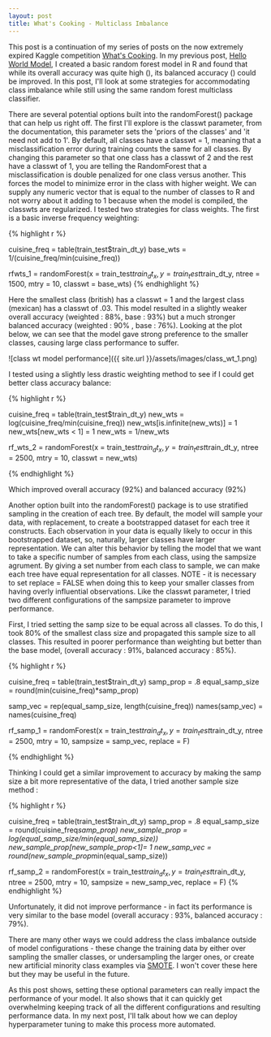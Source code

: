 ```yaml
---
layout: post
title: What's Cooking - Multiclass Imbalance
---
```


This post is a continuation of my series of posts on the now extremely expired 
Kaggle competition [What's Cooking](https://www.kaggle.com/c/whats-cooking-kernels-only/data).  In 
my previous post, 
[Hello World Model](https://tbwhite2.github.io/Hello_World_Model/), I created a basic random forest
model in R and found that while its overall accuracy was quite high (), its balanced accuracy () 
could be improved.  In this post, I'll look at some strategies for accommodating class imbalance while
still using the same random forest multiclass classifier.

There are several potential options built into the randomForest() package that can help us right off.
The first I'll explore is the classwt parameter, from the documentation, this parameter sets the 
'priors of the classes' and 'it need not add to 1'.  By default, all classes have a classwt = 1, meaning
that a misclassification error during training counts the same for all classes.  By changing this 
parameter so that one class has a classwt of 2 and the rest have a classwt of 1, you are telling the
RandomForest that a misclassification is double penalized for one class versus another.  This forces
the model to minimize error in the class with higher weight.  We can supply any numeric vector that 
is equal to the number of classes to R and not worry about it adding to 1 because when the model is
compiled, the classwts are regularized.  I tested two strategies for class weights.  The first is 
a basic inverse frequency weighting:

{% highlight r %}

cuisine_freq = table(train_test$train_dt_y)
base_wts = 1/(cuisine_freq/min(cuisine_freq))

rfwts_1 = randomForest(x = train_test$train_dt_x,
                       y = train_test$train_dt_y,
                       ntree = 1500,
                       mtry = 10,
                       classwt = base_wts)
{% endhighlight %}

Here the smallest class (british) has a classwt = 1 and the largest class (mexican) has a classwt of 
.03.  This model resulted in a slightly weaker overall accuracy (weighted : 88%, base : 93%) but a
much stronger balanced accuracy (weighted : 90% , base : 76%).  Looking at the plot below, we can see
that the model gave strong preference to the smaller classes, causing large class performance to 
suffer.

![class wt model performance]({{ site.url }}/assets/images/class_wt_1.png)

I tested using a slightly less drastic weighting method to see if I could get better class accuracy 
balance:

{% highlight r %}

cuisine_freq = table(train_test$train_dt_y)
new_wts = log(cuisine_freq/min(cuisine_freq))
new_wts[is.infinite(new_wts)] = 1
new_wts[new_wts < 1] = 1
new_wts = 1/new_wts

rf_wts_2 = randomForest(x = train_test$train_dt_x,
                  y = train_test$train_dt_y,
                  ntree = 2500,
                  mtry = 10, 
                  classwt = new_wts)
                  
{% endhighlight %}

Which improved overall accuracy (92%) and balanced accuracy (92%)


Another option built into the randomForest() package is to use stratified sampling in the creation of
each tree.  By default, the model will sample your data, with replacement, to create a bootstrapped
dataset for each tree it constructs.  Each observation in your data is equally likely to occur in this
bootstrapped dataset, so, naturally, larger classes have larger representation.  We can alter this behavior 
by telling the model that we want to take a specific number of samples from each class, using the sampsize
agrument.  By giving a set number from each class to sample, we can make each tree have equal 
representation for all classes.  NOTE - it is necessary to set replace = FALSE when doing this to keep
your smaller classes from having overly influential observations.  Like the classwt parameter, I tried 
two different configurations of the sampsize parameter to improve performance.

First, I tried setting the samp size to be equal across all classes.  To do this, I took 80% of the 
smallest class size and propagated this sample size to all classes.  This resulted in poorer performance
than weighting but better than the base model, (overall accuracy : 91%, balanced accuracy : 85%).


{% highlight r %}

cuisine_freq = table(train_test$train_dt_y)
samp_prop = .8
equal_samp_size = round(min(cuisine_freq)*samp_prop)

samp_vec = rep(equal_samp_size, length(cuisine_freq))
names(samp_vec) = names(cuisine_freq)

rf_samp_1 = randomForest(x = train_test$train_dt_x,
                        y = train_test$train_dt_y,
                        ntree = 2500,
                        mtry = 10,
                        sampsize = samp_vec,
                        replace = F)
                  
{% endhighlight %}

Thinking I could get a similar improvement to accuracy by making the samp size a bit more representative 
of the data, I tried another sample size method :

{% highlight r %}

cuisine_freq = table(train_test$train_dt_y)
samp_prop = .8
equal_samp_size = round(cuisine_freq*samp_prop)
new_sample_prop = log(equal_samp_size/min(equal_samp_size))
new_sample_prop[new_sample_prop<1]= 1
new_samp_vec = round(new_sample_prop*min(equal_samp_size))

rf_samp_2 = randomForest(x = train_test$train_dt_x,
                        y = train_test$train_dt_y,
                        ntree = 2500,
                        mtry = 10, 
                        sampsize = new_samp_vec,
                        replace = F)
{% endhighlight %}

Unfortunately, it did not improve performance - in fact its performance is very similar to the base 
model (overall accuracy : 93%, balanced accuracy : 79%).

There are many other ways we could address the class imbalance outside of model configurations - these
change the training data by either over sampling the smaller classes, or undersampling the larger ones, 
or create new artificial minority class examples via [SMOTE](http://rikunert.com/SMOTE_explained).  I 
won't cover these here but they may be useful in the future.

As this post shows, setting these optional parameters can really impact the performance of your model.
It also shows that it can quickly get overwhelming keeping track of all the different configurations 
and resulting performance data.  In my next post, I'll talk about how we can deploy hyperparameter 
tuning to make this process more automated.

